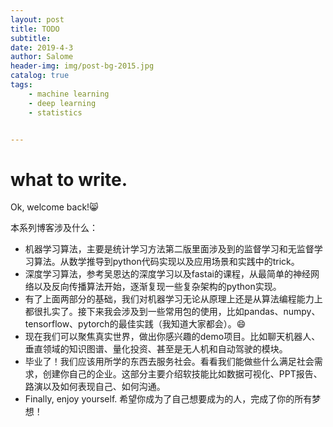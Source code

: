 ```yaml
---
layout: post
title: TODO
subtitle: 
date: 2019-4-3
author: Salome
header-img: img/post-bg-2015.jpg
catalog: true
tags:
    - machine learning
	- deep learning
	- statistics


---
```


# what to write. 

Ok, welcome back!:smile_cat:

本系列博客涉及什么：

- 机器学习算法，主要是统计学习方法第二版里面涉及到的监督学习和无监督学习算法。从数学推导到python代码实现以及应用场景和实践中的trick。
- 深度学习算法，参考吴恩达的深度学习以及fastai的课程，从最简单的神经网络以及反向传播算法开始，逐渐复现一些复杂架构的python实现。
- 有了上面两部分的基础，我们对机器学习无论从原理上还是从算法编程能力上都很扎实了。接下来我会涉及到一些常用包的使用，比如pandas、numpy、tensorflow、pytorch的最佳实践（我知道大家都会）。:smile:
- 现在我们可以聚焦真实世界，做出你感兴趣的demo项目。比如聊天机器人、垂直领域的知识图谱、量化投资、甚至是无人机和自动驾驶的模块。
- 毕业了！我们应该用所学的东西去服务社会。看看我们能做些什么满足社会需求，创建你自己的企业。这部分主要介绍软技能比如数据可视化、PPT报告、路演以及如何表现自己、如何沟通。
- Finally, enjoy yourself. 希望你成为了自己想要成为的人，完成了你的所有梦想！